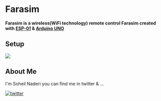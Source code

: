 # Farasim
**Farasim is a wireless(WiFi technology) remote control 
Farasim created with [ESP-01](https://en.wikipedia.org/wiki/ESP8266) & [Arduino UNO](https://en.wikipedia.org/wiki/Arduino_Uno)**
## Setup
![](https://cloud1.usaupload.com/cache/plugins/filepreviewer/445642/f1fc8f6220437eb0f02dc575b9edd6407b11dfc8b07b34c4c03e1530dfabe25b/1100x800_cropped.jpg)

##  About Me
I'm Soheil Naderi you can find me in twitter & ...

[![twitter](https://img.shields.io/badge/twitter-1DA1F2?style=for-the-badge&logo=twitter&logoColor=white)](https://twitter.com/Soheilnader1)
